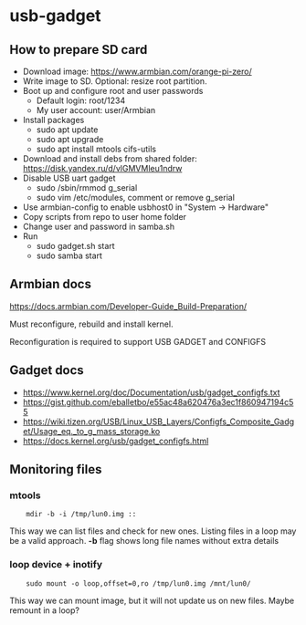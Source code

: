 # usb-gadget

## How to prepare SD card

* Download image: https://www.armbian.com/orange-pi-zero/
* Write image to SD. Optional: resize root partition.
* Boot up and configure root and user passwords
    * Default login: root/1234
    * My user account: user/Armbian
* Install packages
    * sudo apt update
    * sudo apt upgrade
    * sudo apt install mtools cifs-utils
* Download and install debs from shared folder: https://disk.yandex.ru/d/vlGMVMleu1ndrw
* Disable USB uart gadget
    * sudo /sbin/rmmod g_serial
    * sudo vim /etc/modules, comment or remove g_serial
* Use armbian-config to enable usbhost0 in "System -> Hardware"
* Copy scripts from repo to user home folder
* Change user and password in samba.sh
* Run
    * sudo gadget.sh start
    * sudo samba start

## Armbian docs

https://docs.armbian.com/Developer-Guide_Build-Preparation/

Must reconfigure, rebuild and install kernel.

Reconfiguration is required to support USB GADGET and CONFIGFS

## Gadget docs

* https://www.kernel.org/doc/Documentation/usb/gadget_configfs.txt
* https://gist.github.com/eballetbo/e55ac48a620476a3ec1f860947194c55
* https://wiki.tizen.org/USB/Linux_USB_Layers/Configfs_Composite_Gadget/Usage_eq._to_g_mass_storage.ko
* https://docs.kernel.org/usb/gadget_configfs.html



## Monitoring files

### mtools

        mdir -b -i /tmp/lun0.img ::

This way we can list files and check for new ones. Listing files in a loop may be a valid approach.
**-b** flag shows long file names without extra details

### loop device + inotify

        sudo mount -o loop,offset=0,ro /tmp/lun0.img /mnt/lun0/

This way we can mount image, but it will not update us on new files. Maybe remount in a loop?

